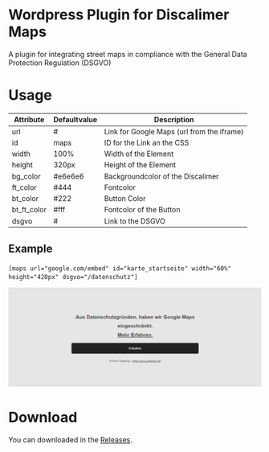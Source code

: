 # Wordpress Plugin for Discalimer Maps
A plugin for integrating street maps in compliance with the General Data Protection Regulation (DSGVO)

# Usage
| Attribute | Defaultvalue | Description |
| -------- | -------- | -------- |
| url | # | Link for Google Maps (url from the iframe) |
| id | maps | ID for the Link an the CSS |
| width | 100% | Width of the Element |
| height | 320px | Height of the Element |
| bg_color | #e6e6e6	 | Backgroundcolor of the Discalimer |
| ft_color | #444 | Fontcolor |
| bt_color | #222 | Button Color |
| bt_ft_color | #fff | Fontcolor of the Button |
| dsgvo | # | Link to the DSGVO |

## Example

``[maps url="google.com/embed" id="karte_startseite" width="60%" height="420px" dsgvo="/datenschutz"]``

![example!](/img/example.png "Example")


# Download
You can downloaded in the [Releases](https://github.com/zipposativ/wordpress_maps_diclaimer/releases "Releases Page").
